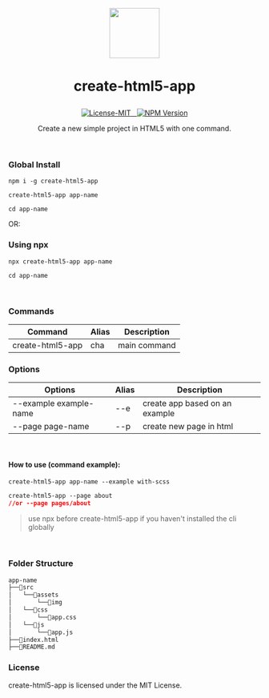 
<p align="center"><img width="100" src="https://andremalveira.github.io/create-html5-app/examples/HTML5/src/assets/img/html.icon.svg"></p>

# <p align="center">create-html5-app</p>


<p align="center">
<a href="#details">
<img src="https://img.shields.io/badge/License-MIT-E44D26?" alt="License-MIT"/>&nbsp;&nbsp;
<img src="https://img.shields.io/badge/npm-v1.0.0-E44D26?" alt="NPM Version"/></a>

</p>
<p align="center">Create a new simple project in HTML5 with one command.</p>

<br/> 

### Global Install 
```
npm i -g create-html5-app
```
```
create-html5-app app-name
```
```
cd app-name
```
OR:

### Using npx

```
npx create-html5-app app-name
```

```
cd app-name
```

<br/> 


### Commands  

| Command  | Alias  | Description           |
| ------------------ | ------ | --------------------- |
| create-html5-app   | cha    | main command          |

### Options  

| Options  | Alias  | Description           |
| ------------------ | ------ | --------------------- |
| --example example-name | --e  | create app based on an example  |
| --page page-name   | --p    | create new page in html  |

<br/> 

#### How to use (command example):

```css
create-html5-app app-name --example with-scss

create-html5-app --page about 
//or --page pages/about
```

> use npx before create-html5-app if you haven't installed the cli globally

<br/> 

### Folder Structure
```bash
app-name
├──📂src
│   └──📂assets 
│       └──📁img 
│   └──📂css 
│       └──📄app.css  
│   └──📂js    
│       └──📄app.js         
├──📄index.html
├──📄README.md 
```

### License

create-html5-app is licensed under the MIT License.

